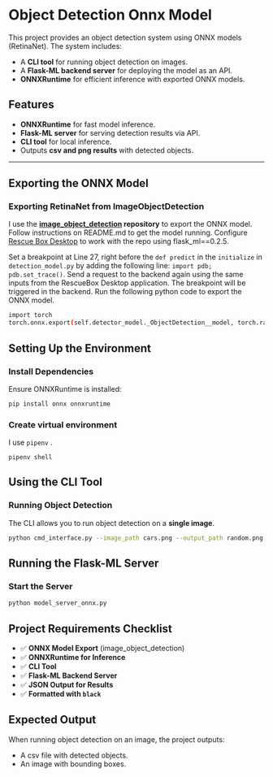 # Object Detection Onnx Model

This project provides an object detection system using ONNX models (RetinaNet). The system includes:
- A **CLI tool** for running object detection on images.
- A **Flask-ML backend server** for deploying the model as an API.
- **ONNXRuntime** for efficient inference with exported ONNX models.

## Features
- **ONNXRuntime** for fast model inference.
- **Flask-ML server** for serving detection results via API.
- **CLI tool** for local inference.
- Outputs **csv and png results** with detected objects.

---

## Exporting the ONNX Model

### **Exporting RetinaNet from ImageObjectDetection**
I use the **[image_object_detection](https://github.com/Shreneken/image_object_detection) repository** to export the ONNX model. Follow instructions on README.md to get the model running. Configure [Rescue Box Desktop](https://github.com/UMass-Rescue/RescueBox-Desktop/releases) to work with the repo using flask_ml==0.2.5. 


Set a breakpoint at Line 27, right before the `def predict` in the `initialize` in `detection_model.py` by adding the following line: `import pdb; pdb.set_trace()`. Send a request to the backend again using the same inputs from the RescueBox Desktop application. The breakpoint will be triggered in the backend. Run the following python code to export the ONNX model. 

```bash
import torch
torch.onnx.export(self.detector_model._ObjectDetection__model, torch.randn(1, 3, 416, 416), "object_detection_retina.onnx", export_params=True, opset_version=16, do_constant_folding=True, input_names=["input"], output_names=["output"], dynamic_axes={"input": {0: "batch_size"}, "output": {0: "batch_size"}})
```

## Setting Up the Environment

### **Install Dependencies**

Ensure ONNXRuntime is installed:

```bash
pip install onnx onnxruntime
```

### Create virtual environment

I use `pipenv` .

```
pipenv shell
```

## Using the CLI Tool

### **Running Object Detection**

The CLI allows you to run object detection on a **single image**.

```bash
python cmd_interface.py --image_path cars.png --output_path random.png --model_path object_detection_retina.onnx --output_csv_path first_csv.csv
```

## Running the Flask-ML Server

### **Start the Server**

```bash
python model_server_onnx.py
```

## Project Requirements Checklist

- ✅ **ONNX Model Export** (image_object_detection)
- ✅ **ONNXRuntime for Inference**
- ✅ **CLI Tool**
- ✅ **Flask-ML Backend Server**
- ✅ **JSON Output for Results**
- ✅ **Formatted with `black`**

## Expected Output

When running object detection on an image, the project outputs:

- A csv file with detected objects.
- An image with bounding boxes.
